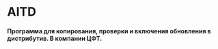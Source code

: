 # AITD
#### Программа для копирования, проверки и включения обновления в дистрибутив. В компании ЦФТ. 
